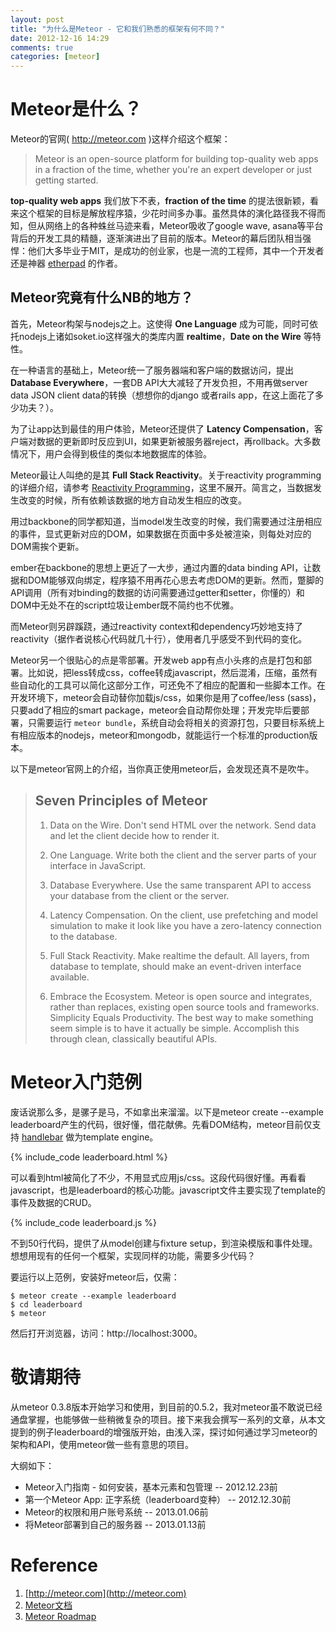 ```yaml
---
layout: post
title: "为什么是Meteor - 它和我们熟悉的框架有何不同？"
date: 2012-12-16 14:29
comments: true
categories: [meteor]
---
```


# Meteor是什么？

Meteor的官网( http://meteor.com )这样介绍这个框架：

> Meteor is an open-source platform for building top-quality web apps in a fraction of the time, whether you're an expert developer or just getting started.

**top-quality web apps** 我们放下不表，**fraction of the time** 的提法很新颖，看来这个框架的目标是解放程序猿，少花时间多办事。虽然具体的演化路径我不得而知，但从网络上的各种蛛丝马迹来看，Meteor吸收了google wave, asana等平台背后的开发工具的精髓，逐渐演进出了目前的版本。Meteor的幕后团队相当强悍：他们大多毕业于MIT，是成功的创业家，也是一流的工程师，其中一个开发者还是神器 [etherpad]( http://etherpad.net) 的作者。

## Meteor究竟有什么NB的地方？

首先，Meteor构架与nodejs之上。这使得 **One Language** 成为可能，同时可依托nodejs上诸如soket.io这样强大的类库内置 **realtime**，**Date on the Wire** 等特性。

在一种语言的基础上，Meteor统一了服务器端和客户端的数据访问，提出 **Database Everywhere**，一套DB API大大减轻了开发负担，不用再做server data JSON client data的转换（想想你的django 或者rails app，在这上面花了多少功夫？）。

为了让app达到最佳的用户体验，Meteor还提供了 **Latency Compensation**，客户端对数据的更新即时反应到UI，如果更新被服务器reject，再rollback。大多数情况下，用户会得到极佳的类似本地数据库的体验。

Meteor最让人叫绝的是其 **Full Stack Reactivity**。关于reactivity programming的详细介绍，请参考 [Reactivity Programming](http://en.wikipedia.org/wiki/Reactive_programming)，这里不展开。简言之，当数据发生改变的时候，所有依赖该数据的地方自动发生相应的改变。

用过backbone的同学都知道，当model发生改变的时候，我们需要通过注册相应的事件，显式更新对应的DOM，如果数据在页面中多处被渲染，则每处对应的DOM需挨个更新。

ember在backbone的思想上更近了一大步，通过内置的data binding API，让数据和DOM能够双向绑定，程序猿不用再花心思去考虑DOM的更新。然而，蹩脚的API调用（所有对binding的数据的访问需要通过getter和setter，你懂的）和DOM中无处不在的script垃圾让ember既不简约也不优雅。

而Meteor则另辟蹊跷，通过reactivity context和dependency巧妙地支持了reactivity（据作者说核心代码就几十行），使用者几乎感受不到代码的变化。

Meteor另一个很贴心的点是零部署。开发web app有点小头疼的点是打包和部署。比如说，把less转成css，coffee转成javascript，然后混淆，压缩，虽然有些自动化的工具可以简化这部分工作，可还免不了相应的配置和一些脚本工作。在开发环境下，meteor会自动替你加载js/css，如果你是用了coffee/less (sass)，只要add了相应的smart package，meteor会自动帮你处理；开发完毕后要部署，只需要运行 ```meteor bundle```，系统自动会将相关的资源打包，只要目标系统上有相应版本的nodejs，meteor和mongodb，就能运行一个标准的production版本。

以下是meteor官网上的介绍，当你真正使用meteor后，会发现还真不是吹牛。

> ## Seven Principles of Meteor
>
> 1. Data on the Wire. Don't send HTML over the network. Send data and let the client decide how to render it.
>
> 1. One Language. Write both the client and the server parts of your interface in JavaScript.
>
> 1. Database Everywhere. Use the same transparent API to access your database from the client or the server.
>
> 1. Latency Compensation. On the client, use prefetching and model simulation to make it look like you have a zero-latency connection to the database.
>
> 1. Full Stack Reactivity. Make realtime the default. All layers, from database to template, should make an event-driven interface available.
>
> 1. Embrace the Ecosystem. Meteor is open source and integrates, rather than replaces, existing open source tools and frameworks.
Simplicity Equals Productivity. The best way to make something seem simple is to have it actually be simple. Accomplish this through clean, classically beautiful APIs.

# Meteor入门范例

废话说那么多，是骡子是马，不如拿出来溜溜。以下是meteor create --example leaderboard产生的代码，很好懂，借花献佛。先看DOM结构，meteor目前仅支持 [handlebar](http://http://handlebarsjs.com/) 做为template engine。

{% include_code leaderboard.html %}

可以看到html被简化了不少，不用显式应用js/css。这段代码很好懂。再看看javascript，也是leaderboard的核心功能。javascript文件主要实现了template的事件及数据的CRUD。

{% include_code leaderboard.js %}

不到50行代码，提供了从model创建与fixture setup，到渲染模版和事件处理。想想用现有的任何一个框架，实现同样的功能，需要多少代码？

要运行以上范例，安装好meteor后，仅需：

```
$ meteor create --example leaderboard
$ cd leaderboard
$ meteor
```

然后打开浏览器，访问：http://localhost:3000。

# 敬请期待

从meteor 0.3.8版本开始学习和使用，到目前的0.5.2，我对meteor虽不敢说已经通盘掌握，也能够做一些稍微复杂的项目。接下来我会撰写一系列的文章，从本文提到的例子leaderboard的增强版开始，由浅入深，探讨如何通过学习meteor的架构和API，使用meteor做一些有意思的项目。

大纲如下：

* Meteor入门指南 - 如何安装，基本元素和包管理 -- 2012.12.23前
* 第一个Meteor App: 正字系统（leaderboard变种） -- 2012.12.30前
* Meteor的权限和用户账号系统 -- 2013.01.06前
* 将Meteor部署到自己的服务器 -- 2013.01.13前

# Reference

1. [http://meteor.com](http://meteor.com)
1. [Meteor文档](http://docs.meteor.com)
1. [Meteor Roadmap](https://trello.com/board/meteor-roadmap/508721606e02bb9d570016ae)
